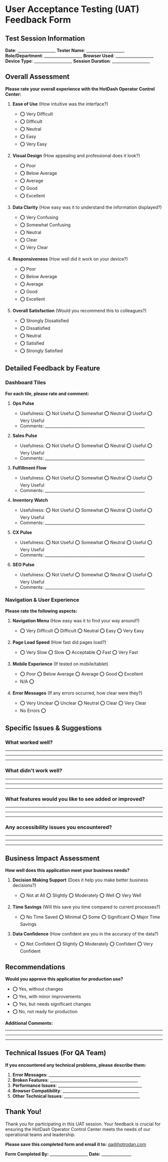 # User Acceptance Testing (UAT) Feedback Form

## Test Session Information

**Date**: ___________________
**Tester Name**: ___________________
**Role/Department**: ___________________
**Browser Used**: ___________________
**Device Type**: ___________________
**Session Duration**: ___________________

## Overall Assessment

**Please rate your overall experience with the HotDash Operator Control Center:**

1. **Ease of Use** (How intuitive was the interface?)
   - ⭕ Very Difficult
   - ⭕ Difficult
   - ⭕ Neutral
   - ⭕ Easy
   - ⭕ Very Easy

2. **Visual Design** (How appealing and professional does it look?)
   - ⭕ Poor
   - ⭕ Below Average
   - ⭕ Average
   - ⭕ Good
   - ⭕ Excellent

3. **Data Clarity** (How easy was it to understand the information displayed?)
   - ⭕ Very Confusing
   - ⭕ Somewhat Confusing
   - ⭕ Neutral
   - ⭕ Clear
   - ⭕ Very Clear

4. **Responsiveness** (How well did it work on your device?)
   - ⭕ Poor
   - ⭕ Below Average
   - ⭕ Average
   - ⭕ Good
   - ⭕ Excellent

5. **Overall Satisfaction** (Would you recommend this to colleagues?)
   - ⭕ Strongly Dissatisfied
   - ⭕ Dissatisfied
   - ⭕ Neutral
   - ⭕ Satisfied
   - ⭕ Strongly Satisfied

## Detailed Feedback by Feature

### Dashboard Tiles

**For each tile, please rate and comment:**

1. **Ops Pulse**
   - Usefulness: ⭕ Not Useful ⭕ Somewhat ⭕ Neutral ⭕ Useful ⭕ Very Useful
   - Comments: __________________________________________________

2. **Sales Pulse**
   - Usefulness: ⭕ Not Useful ⭕ Somewhat ⭕ Neutral ⭕ Useful ⭕ Very Useful
   - Comments: __________________________________________________

3. **Fulfillment Flow**
   - Usefulness: ⭕ Not Useful ⭕ Somewhat ⭕ Neutral ⭕ Useful ⭕ Very Useful
   - Comments: __________________________________________________

4. **Inventory Watch**
   - Usefulness: ⭕ Not Useful ⭕ Somewhat ⭕ Neutral ⭕ Useful ⭕ Very Useful
   - Comments: __________________________________________________

5. **CX Pulse**
   - Usefulness: ⭕ Not Useful ⭕ Somewhat ⭕ Neutral ⭕ Useful ⭕ Very Useful
   - Comments: __________________________________________________

6. **SEO Pulse**
   - Usefulness: ⭕ Not Useful ⭕ Somewhat ⭕ Neutral ⭕ Useful ⭕ Very Useful
   - Comments: __________________________________________________

### Navigation & User Experience

**Please rate the following aspects:**

1. **Navigation Menu** (How easy was it to find your way around?)
   - ⭕ Very Difficult ⭕ Difficult ⭕ Neutral ⭕ Easy ⭕ Very Easy

2. **Page Load Speed** (How fast did pages load?)
   - ⭕ Very Slow ⭕ Slow ⭕ Acceptable ⭕ Fast ⭕ Very Fast

3. **Mobile Experience** (If tested on mobile/tablet)
   - ⭕ Poor ⭕ Below Average ⭕ Average ⭕ Good ⭕ Excellent
   - N/A ⭕

4. **Error Messages** (If any errors occurred, how clear were they?)
   - ⭕ Very Unclear ⭕ Unclear ⭕ Neutral ⭕ Clear ⭕ Very Clear
   - No Errors ⭕

## Specific Issues & Suggestions

### What worked well?
__________________________________________________________________
__________________________________________________________________
__________________________________________________________________

### What didn't work well?
__________________________________________________________________
__________________________________________________________________
__________________________________________________________________

### What features would you like to see added or improved?
__________________________________________________________________
__________________________________________________________________
__________________________________________________________________

### Any accessibility issues you encountered?
__________________________________________________________________
__________________________________________________________________
__________________________________________________________________

## Business Impact Assessment

**How well does this application meet your business needs?**

1. **Decision Making Support** (Does it help you make better business decisions?)
   - ⭕ Not at All ⭕ Slightly ⭕ Moderately ⭕ Well ⭕ Very Well

2. **Time Savings** (Will this save you time compared to current processes?)
   - ⭕ No Time Saved ⭕ Minimal ⭕ Some ⭕ Significant ⭕ Major Time Savings

3. **Data Confidence** (How confident are you in the accuracy of the data?)
   - ⭕ Not Confident ⭕ Slightly ⭕ Moderately ⭕ Confident ⭕ Very Confident

## Recommendations

**Would you approve this application for production use?**
- ⭕ Yes, without changes
- ⭕ Yes, with minor improvements
- ⭕ Yes, but needs significant changes
- ⭕ No, not ready for production

**Additional Comments:**
__________________________________________________________________
__________________________________________________________________
__________________________________________________________________

## Technical Issues (For QA Team)

**If you encountered any technical problems, please describe them:**

1. **Error Messages**: ______________________________________________
2. **Broken Features**: ____________________________________________
3. **Performance Issues**: __________________________________________
4. **Browser Compatibility**: ______________________________________
5. **Other Technical Issues**: ______________________________________

## Thank You!

Thank you for participating in this UAT session. Your feedback is crucial for ensuring the HotDash Operator Control Center meets the needs of our operational teams and leadership.

**Please save this completed form and email it to:** qa@hotrodan.com

**Form Completed By:** ___________________ **Date:** _______________
